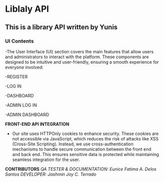 # Liblaly API
## This is a library API written by Yunis








































### UI Contents
-The User Interface (UI) section covers the main features that allow users and administrators to interact with the platform. These components are designed to be intuitive and user-friendly, ensuring a smooth experience for everyone involved:

-REGISTER 

-LOG IN

-DASHBOARD

-ADMIN LOG IN

-ADMIN DASHBOARD     


**FRONT-END API INTEGRATION**
- Our site uses HTTPOnly cookies to enhance security. These cookies are not accessible via JavaScript, which reduces the risk of attacks like XSS (Cross-Site Scripting). Instead, we use cross-authentication mechanisms to handle secure communication between the front end and back end. This ensures sensitive data is protected while maintaining seamless integration for the user.


**CONTRIBUTORS**
*QA TESTER & DOCUMENTATION: Eunice Fatima A. Delos Santos*
*DEVELOPER: Jashmin Joy C. Terrado*

